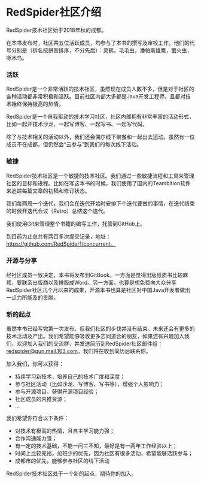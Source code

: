 # RedSpider社区介绍

RedSpider技术社区始于2018年秋的成都。

在本书发布时，社区共五位活跃成员，均参与了本书的撰写及审校工作。他们的代号分别是（排名按拼音排序，不分先后）：灵鹤，毛毛虫，潘帕斯雄鹰，萤火虫，啄木鸟。

### 活跃

RedSpider是一个非常活跃的技术社区，虽然现在成员人数不多，但是对于社区的各种活动都非常积极和活跃。目前社区内部大多都是Java开发工程师，且都对技术始终保持极高的热情。

RedSpider是一个自我驱动的技术学习社区，社区内部拥有非常丰富的活动形式，比如一起开技术沙龙、一起写博客、一起写书、一起写代码。

除了与技术相关的活动以外，我们还会偶尔线下聚餐和一起出去运动。虽然有一位成员不在成都，但仍然会“云参与”到我们的每次线下活动。

### 敏捷

RedSpider技术社区是一个敏捷的技术社区。我们通过一些敏捷流程和工具来管理社区的目标和进程。比如在写这本书的时候，我们使用了国内的Teambition软件来追踪每篇文章的初稿和修订状态。

我们每两周一个迭代，我们会在迭代开始时安排下个迭代要做的事情，在迭代结束的时候开迭代会议（Retro）总结这个迭代。

我们使用Git来管理整个书籍的编写工作，托管到GitHub上。

到目前为止总共有两百多次提交记录，地址：https://github.com/RedSpider1/concurrent。

### 开源与分享

经社区成员一致决定，本书将发布到GitBook。一方面是觉得出版纸质书比较麻烦，要联系出版商以及排版成Word。另一方面，也算是想免费向大众分享RedSpider社区几个月以来的成果，开源本书也算是社区对中国Java开发者做出一点力所能及的贡献。

### 新的起点

虽然本书已经写完第一次发布，但我们社区的步伐并没有结束。未来还会有更多的技术活动及产出。我们希望能够吸收更多志同道合的朋友，如果您有兴趣加入我们，欢迎加入我们的交流群，并发送简历到RedSpider社区邮件组：<redspider@qun.mail.163.com>，我们将在收到简历后联系你。

加入我们，你可以获得：

- 持续学习新技术，培养自己的技术广度和深度；
- 参与社区活动（比如沙龙、写博客、写书等），增强个人影响力；
- 参与开源项目，获得开源项目经验；
- 社区成员的内推资源；
- ...

我们希望你符合以下条件：

- 对技术有极高的热情，且自主学习能力强；
- 合作沟通能力强；
- 有一定的技术基础，不能一问三不知，最好是有一两年工作经验以上；
- 时间上比较充裕，加班少的优先，因为社区有很多活动，希望能够活跃参与；
- 成都市的优先，能够参与社区的线下活动

RedSpider技术社区处于一个新的起点，期待你的加入。

